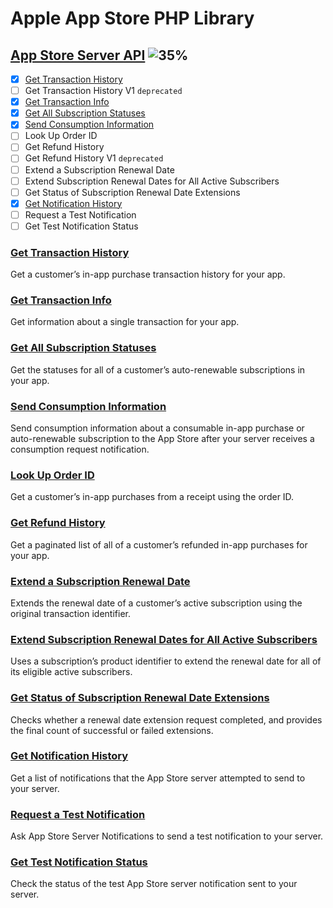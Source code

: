 # Apple App Store PHP Library

## [App Store Server API](https://developer.apple.com/documentation/appstoreserverapi) ![35%](https://progress-bar.xyz/35)

- [x] [Get Transaction History](#get-transaction-history)
- [ ] Get Transaction History V1 `deprecated`
- [x] [Get Transaction Info](#get-transaction-info)
- [x] [Get All Subscription Statuses](#get-all-subscription-statuses)
- [x] [Send Consumption Information](#send-consumption-information)
- [ ] Look Up Order ID
- [ ] Get Refund History
- [ ] Get Refund History V1 `deprecated`
- [ ] Extend a Subscription Renewal Date
- [ ] Extend Subscription Renewal Dates for All Active Subscribers
- [ ] Get Status of Subscription Renewal Date Extensions
- [x] [Get Notification History](#get-notification-history)
- [ ] Request a Test Notification
- [ ] Get Test Notification Status

### [Get Transaction History](https://developer.apple.com/documentation/appstoreserverapi/get_transaction_history)
Get a customer’s in-app purchase transaction history for your app.

### [Get Transaction Info](https://developer.apple.com/documentation/appstoreserverapi/get_transaction_info)
Get information about a single transaction for your app.

### [Get All Subscription Statuses](https://developer.apple.com/documentation/appstoreserverapi/get_all_subscription_statuses)
Get the statuses for all of a customer’s auto-renewable subscriptions in your app.

### [Send Consumption Information](https://developer.apple.com/documentation/appstoreserverapi/send_consumption_information)
Send consumption information about a consumable in-app purchase or auto-renewable subscription to the App Store
after your server receives a consumption request notification.

### [Look Up Order ID](https://developer.apple.com/documentation/appstoreserverapi/look_up_order_id)
Get a customer’s in-app purchases from a receipt using the order ID.

### [Get Refund History](https://developer.apple.com/documentation/appstoreserverapi/get_refund_history)
Get a paginated list of all of a customer’s refunded in-app purchases for your app.

### [Extend a Subscription Renewal Date](https://developer.apple.com/documentation/appstoreserverapi/extend_a_subscription_renewal_date)
Extends the renewal date of a customer’s active subscription using the original transaction identifier.

### [Extend Subscription Renewal Dates for All Active Subscribers](https://developer.apple.com/documentation/appstoreserverapi/extend_subscription_renewal_dates_for_all_active_subscribers)
Uses a subscription’s product identifier to extend the renewal date for all of its eligible active subscribers.

### [Get Status of Subscription Renewal Date Extensions](https://developer.apple.com/documentation/appstoreserverapi/get_status_of_subscription_renewal_date_extensions)
Checks whether a renewal date extension request completed, and provides the final count of successful or failed extensions.

### [Get Notification History](https://developer.apple.com/documentation/appstoreserverapi/get_notification_history)
Get a list of notifications that the App Store server attempted to send to your server.

### [Request a Test Notification](https://developer.apple.com/documentation/appstoreserverapi/request_a_test_notification)
Ask App Store Server Notifications to send a test notification to your server.

### [Get Test Notification Status](https://developer.apple.com/documentation/appstoreserverapi/get_test_notification_status)
Check the status of the test App Store server notification sent to your server.